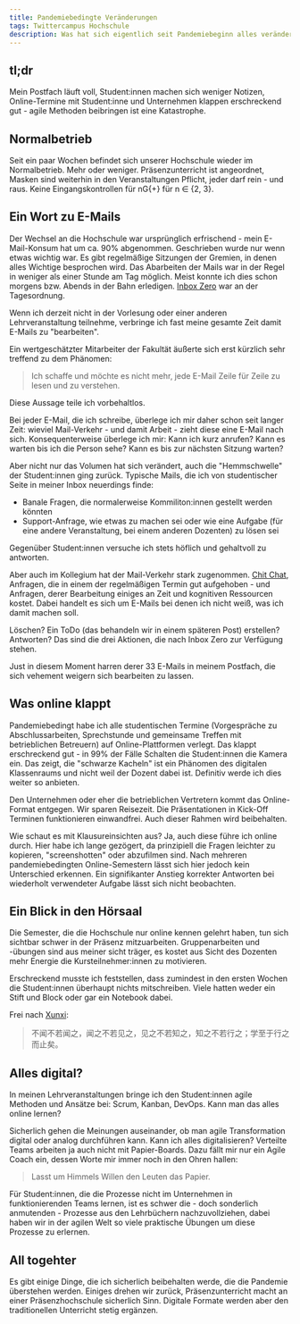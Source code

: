 ```yaml
---
title: Pandemiebedingte Veränderungen
tags: Twittercampus Hochschule
description: Was hat sich eigentlich seit Pandemiebeginn alles verändert? 
---
```


## tl;dr

Mein Postfach läuft voll, Student:innen machen sich weniger Notizen, Online-Termine mit Student:inne und Unternehmen klappen erschreckend gut - agile Methoden beibringen ist eine Katastrophe. 

## Normalbetrieb

Seit ein paar Wochen befindet sich unserer Hochschule wieder im Normalbetrieb. Mehr oder weniger. Präsenzunterricht ist angeordnet, Masken sind weiterhin in den Veranstaltungen Pflicht, jeder darf rein - und raus. Keine Eingangskontrollen für nG{+} für n &#x2208; {2, 3}.

## Ein Wort zu E-Mails

Der Wechsel an die Hochschule war ursprünglich erfrischend - mein E-Mail-Konsum hat um ca. 90% abgenommen. Geschrieben wurde nur wenn etwas wichtig war. Es gibt regelmäßige Sitzungen der Gremien, in denen alles Wichtige besprochen wird. Das Abarbeiten der Mails war in der Regel in weniger als einer Stunde am Tag möglich. Meist konnte ich dies schon morgens bzw. Abends in der Bahn erledigen. [Inbox Zero](Ihttps://www.43folders.com/43-folders-series-inbox-zero) war an der Tagesordnung.

Wenn ich derzeit nicht in der Vorlesung oder einer anderen Lehrveranstaltung teilnehme, verbringe ich fast meine gesamte Zeit damit E-Mails zu "bearbeiten".

Ein wertgeschätzter Mitarbeiter der Fakultät äußerte sich erst kürzlich sehr treffend zu dem Phänomen: 

> Ich schaffe und möchte es nicht mehr, jede E-Mail Zeile für Zeile zu lesen und zu verstehen. 

Diese Aussage teile ich vorbehaltlos.  

Bei jeder E-Mail, die ich schreibe, überlege ich mir daher schon seit langer Zeit: wieviel Mail-Verkehr - und damit Arbeit - zieht diese eine E-Mail nach sich. Konsequenterweise überlege ich mir: Kann ich kurz anrufen? Kann es warten bis ich die Person sehe? Kann es bis zur nächsten Sitzung warten? 

Aber nicht nur das Volumen hat sich verändert, auch die "Hemmschwelle" der Student:innen ging zurück. Typische Mails, die ich von studentischer Seite in meiner Inbox neuerdings finde: 

- Banale Fragen, die normalerweise Kommiliton:innen gestellt werden könnten 
- Support-Anfrage, wie etwas zu machen sei oder wie eine Aufgabe (für eine andere Veranstaltung, bei einem anderen Dozenten) zu lösen sei 

Gegenüber Student:innen versuche ich stets höflich und  gehaltvoll zu antworten.

Aber auch im Kollegium hat der Mail-Verkehr stark zugenommen. [Chit Chat](https://www.urbandictionary.com/define.php?term=Chit%20Chat), Anfragen, die in einem der regelmäßigen Termin gut aufgehoben - und Anfragen, derer Bearbeitung einiges an Zeit und kognitiven Ressourcen kostet. Dabei handelt es sich um E-Mails bei denen ich nicht weiß, was ich damit machen soll. 

Löschen? Ein ToDo (das behandeln wir in einem späteren Post) erstellen? Antworten? Das sind die drei Aktionen, die nach Inbox Zero zur Verfügung stehen.

Just in diesem Moment harren derer 33 E-Mails in meinem Postfach, die sich vehement weigern sich bearbeiten zu lassen. 

## Was online klappt 

Pandemiebedingt habe ich alle studentischen Termine (Vorgespräche zu Abschlussarbeiten, Sprechstunde und gemeinsame Treffen mit betrieblichen Betreuern) auf Online-Plattformen verlegt. Das klappt erschreckend gut - in 99% der Fälle Schalten die Student:innen die Kamera ein. Das zeigt, die "schwarze Kacheln" ist ein Phänomen des digitalen Klassenraums und nicht weil der Dozent dabei ist. Definitiv werde ich dies weiter so anbieten. 

Den Unternehmen oder eher die betrieblichen Vertretern kommt das Online-Format entgegen. Wir sparen Reisezeit. Die Präsentationen in Kick-Off Terminen funktionieren einwandfrei. Auch dieser Rahmen wird beibehalten. 

Wie schaut es mit Klausureinsichten aus? Ja, auch diese führe ich online durch. Hier habe ich lange gezögert, da prinzipiell die Fragen leichter zu kopieren, "screenshotten" oder abzufilmen sind. Nach mehreren pandemiebedingten Online-Semestern lässt sich hier jedoch kein Unterschied erkennen. Ein signifikanter Anstieg korrekter Antworten bei wiederholt verwendeter Aufgabe lässt sich nicht beobachten. 

## Ein Blick in den Hörsaal 

Die Semester, die die Hochschule nur online kennen gelehrt haben, tun sich sichtbar schwer in der Präsenz mitzuarbeiten. Gruppenarbeiten und -übungen sind aus meiner sicht träger, es kostet aus Sicht des Dozenten mehr Energie die Kursteilnehmer:innen zu motivieren. 

Erschreckend musste ich feststellen, dass zumindest in den ersten Wochen die Student:innen überhaupt nichts mitschreiben. Viele hatten weder ein Stift und Block oder gar ein Notebook dabei. 

Frei nach [Xunxi](https://en.wikipedia.org/wiki/Xunzi): 

> 不闻不若闻之，闻之不若见之，见之不若知之，知之不若行之；学至于行之而止矣。

## Alles digital?

In meinen Lehrveranstaltungen bringe ich den Student:innen agile Methoden und Ansätze bei: Scrum, Kanban, DevOps.  Kann man das alles online lernen? 

Sicherlich gehen die Meinungen auseinander, ob man agile Transformation digital oder analog durchführen kann. Kann ich alles digitalisieren? Verteilte Teams arbeiten ja auch nicht mit Papier-Boards. Dazu fällt mir nur ein Agile Coach ein, dessen Worte mir immer noch in den Ohren hallen: 

> Lasst um Himmels Willen den Leuten das Papier.

Für Student:innen, die die Prozesse nicht im Unternehmen in funktionierenden Teams lernen, ist es schwer die - doch sonderlich anmutenden - Prozesse aus den Lehrbüchern nachzuvollziehen, dabei haben wir in der agilen Welt so viele praktische Übungen um diese Prozesse zu erlernen. 

## All togehter 

Es gibt einige Dinge, die ich sicherlich beibehalten werde, die die Pandemie überstehen werden. Einiges drehen wir zurück, Präsenzunterricht macht an einer Präsenzhochschule sicherlich Sinn. Digitale Formate werden aber den traditionellen Unterricht stetig ergänzen.